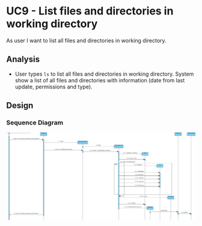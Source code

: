 # UC9 - List files and directories in working directory

As user I want to list all files and directories in working directory.

## Analysis

- User types `ls` to list all files and directories in working directory. System show a list of all files and directories with information (date from last update, permissions and type).

## Design

### Sequence Diagram

![uc9-sd](SD_UC9.jpg)
